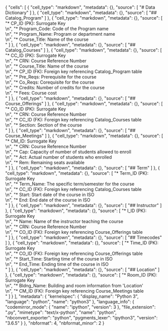 {
 "cells": [
  {
   "cell_type": "markdown",
   "metadata": {},
   "source": [
    "# Data Dictionary"
   ]
  },
  {
   "cell_type": "markdown",
   "metadata": {},
   "source": [
    "## Catalog_Program"
   ]
  },
  {
   "cell_type": "markdown",
   "metadata": {},
   "source": [
    "* CP_ID (PK): Surrogate Key <br>\n",
    "* Program_Code: Code of the Program name <br>\n",
    "* Program_Name: Program or department name <br>\n",
    "* Course_Title: Name of the course <br>"
   ]
  },
  {
   "cell_type": "markdown",
   "metadata": {},
   "source": [
    "## Catalog_Courses"
   ]
  },
  {
   "cell_type": "markdown",
   "metadata": {},
   "source": [
    "* CC_ID (PK): Surrogate Key <br>\n",
    "* CRN: Course Reference Number <br>\n",
    "* Course_Title: Name of the course <br>\n",
    "* CP_ID (FK): Foreign key referencing Catalog_Program table <br>\n",
    "* Pre_Reqs: Prerequisite for the course <br>\n",
    "* Co_Reqs: Corequisite for the course <br>\n",
    "* Credits: Number of credits for the course <br>\n",
    "* Fees: Course cost <br>"
   ]
  },
  {
   "cell_type": "markdown",
   "metadata": {},
   "source": [
    "## Course_Offerings"
   ]
  },
  {
   "cell_type": "markdown",
   "metadata": {},
   "source": [
    "* CO_ID (PK): Surrogate Key <br>\n",
    "* CRN: Course Reference Number <br>\n",
    "* CC_ID (FK): Foreign key referencing Catalog_Courses table <br>\n",
    "* Section: Section of the course <br>"
   ]
  },
  {
   "cell_type": "markdown",
   "metadata": {},
   "source": [
    "## Course_Meetings"
   ]
  },
  {
   "cell_type": "markdown",
   "metadata": {},
   "source": [
    "* CM_ID: Surrogate Key <br>\n",
    "* CRN: Course Reference Number <br>\n",
    "* Cap: Capacity of number of students allowed to enroll <br>\n",
    "* Act: Actual number of students who enrolled <br>\n",
    "* Rem: Remaining seats available <br>"
   ]
  },
  {
   "cell_type": "markdown",
   "metadata": {},
   "source": [
    "## Term"
   ]
  },
  {
   "cell_type": "markdown",
   "metadata": {},
   "source": [
    "* Term_ID (PK): Surrogate Key <br>\n",
    "* Term_Name: The specific term/semester for the course <br>\n",
    "* CC_ID (FK): Foreign key referencing Catalog_Courses table <br>\n",
    "* Start: Start date of the course in ISO <br>\n",
    "* End: End date of the course in ISO <br>"
   ]
  },
  {
   "cell_type": "markdown",
   "metadata": {},
   "source": [
    "## Instructor"
   ]
  },
  {
   "cell_type": "markdown",
   "metadata": {},
   "source": [
    "* I_ID (PK): Surrogate Key <br>\n",
    "* Name: Name of the instructor teaching the course <br>\n",
    "* CRN: Course Reference Number <br>\n",
    "* CO_ID (FK): Foreign key referencing Course_Offerings table  <br>"
   ]
  },
  {
   "cell_type": "markdown",
   "metadata": {},
   "source": [
    "## Timecodes"
   ]
  },
  {
   "cell_type": "markdown",
   "metadata": {},
   "source": [
    "* Time_ID (PK): Surrogate Key <br>\n",
    "* CO_ID (FK): Foreign key referencing Course_Offerings table  <br>\n",
    "* Start_Time: Starting time of the course in ISO <br>\n",
    "* End_Time: Ending time of the course in ISO <br>"
   ]
  },
  {
   "cell_type": "markdown",
   "metadata": {},
   "source": [
    "## Location"
   ]
  },
  {
   "cell_type": "markdown",
   "metadata": {},
   "source": [
    "* Room_ID (PK): Surrogate Key <br>\n",
    "* Bldng_Name: Building and room information from 'Location' <br>\n",
    "* CM_ID (FK): Foreign key referencing Course_Meetings table <br>"
   ]
  }
 ],
 "metadata": {
  "kernelspec": {
   "display_name": "Python 3",
   "language": "python",
   "name": "python3"
  },
  "language_info": {
   "codemirror_mode": {
    "name": "ipython",
    "version": 3
   },
   "file_extension": ".py",
   "mimetype": "text/x-python",
   "name": "python",
   "nbconvert_exporter": "python",
   "pygments_lexer": "ipython3",
   "version": "3.6.5"
  }
 },
 "nbformat": 4,
 "nbformat_minor": 2
}

